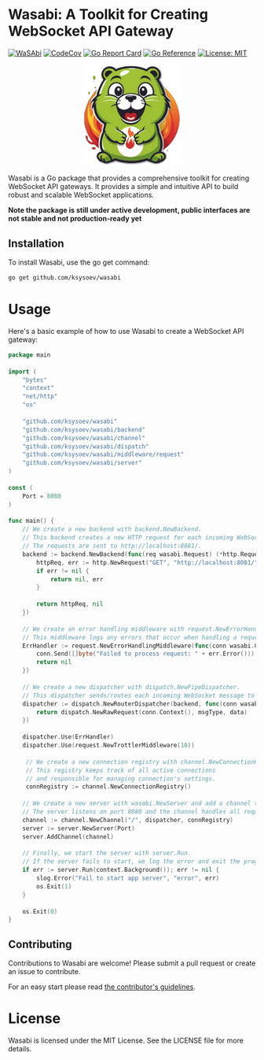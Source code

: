 # Wasabi: A Toolkit for Creating WebSocket API Gateway

[![WaSAbi](https://github.com/ksysoev/wasabi/actions/workflows/main.yml/badge.svg)](https://github.com/ksysoev/wasabi/actions/workflows/main.yml)
[![CodeCov](https://codecov.io/gh/ksysoev/wasabi/graph/badge.svg?token=3KGTO1UINI)](https://codecov.io/gh/ksysoev/wasabi)
[![Go Report Card](https://goreportcard.com/badge/github.com/ksysoev/wasabi)](https://goreportcard.com/report/github.com/ksysoev/wasabi)
[![Go Reference](https://pkg.go.dev/badge/github.com/ksysoev/wasabi.svg)](https://pkg.go.dev/github.com/ksysoev/wasabi)
[![License: MIT](https://img.shields.io/badge/License-MIT-blue.svg)](https://opensource.org/licenses/MIT)

<p align="center">
    <img src="./logo.png" width="200px">
</p>

Wasabi is a Go package that provides a comprehensive toolkit for creating WebSocket API gateways. It provides a simple and intuitive API to build robust and scalable WebSocket applications.

**Note the package is still under active development, public interfaces are not stable and not production-ready yet**

## Installation

To install Wasabi, use the go get command:

```sh
go get github.com/ksysoev/wasabi
```

# Usage

Here's a basic example of how to use Wasabi to create a WebSocket API gateway:

```go
package main

import (
    "bytes"
    "context"
    "net/http"
    "os"

    "github.com/ksysoev/wasabi"
    "github.com/ksysoev/wasabi/backend"
    "github.com/ksysoev/wasabi/channel"
    "github.com/ksysoev/wasabi/dispatch"
    "github.com/ksysoev/wasabi/middleware/request"
    "github.com/ksysoev/wasabi/server"
)

const (
    Port = 8080
)

func main() {
    // We create a new backend with backend.NewBackend. 
    // This backend creates a new HTTP request for each incoming WebSocket message. 
    // The requests are sent to http://localhost:8081/.
    backend := backend.NewBackend(func(req wasabi.Request) (*http.Request, error) {
        httpReq, err := http.NewRequest("GET", "http://localhost:8081/", bytes.NewBuffer(req.Data()))
        if err != nil {
            return nil, err
        }

        return httpReq, nil
    })

    // We create an error handling middleware with request.NewErrorHandlingMiddleware. 
    // This middleware logs any errors that occur when handling a request and sends a response back to the client.
    ErrHandler := request.NewErrorHandlingMiddleware(func(conn wasabi.Connection, req wasabi.Request, err error) error {
        conn.Send([]byte("Failed to process request: " + err.Error()))
        return nil
    })

    // We create a new dispatcher with dispatch.NewPipeDispatcher. 
    // This dispatcher sends/routes each incoming WebSocket message to the backend.
    dispatcher := dispatch.NewRouterDispatcher(backend, func(conn wasabi.Connection, msgType wasabi.MessageType, data []byte) wasabi.Request {
		return dispatch.NewRawRequest(conn.Context(), msgType, data)
	})
    
    dispatcher.Use(ErrHandler)
    dispatcher.Use(request.NewTrottlerMiddleware(10))

     // We create a new connection registry with channel.NewConnectionRegistry. 
     // This registry keeps track of all active connections 
     // and responsible for managing connection's settings.
     connRegistry := channel.NewConnectionRegistry()

    // We create a new server with wasabi.NewServer and add a channel to it with server.AddChannel. 
    // The server listens on port 8080 and the channel handles all requests to the / path.
    channel := channel.NewChannel("/", dispatcher, connRegistry)
    server := server.NewServer(Port)
    server.AddChannel(channel)

    // Finally, we start the server with server.Run. 
    // If the server fails to start, we log the error and exit the program.
    if err := server.Run(context.Background()); err != nil {
        slog.Error("Fail to start app server", "error", err)
        os.Exit(1)
    }

    os.Exit(0)
}
```

## Contributing

Contributions to Wasabi are welcome! Please submit a pull request or create an issue to contribute.

For an easy start please read [the contributor's guidelines](./CONTRIBUTING.md).

# License

Wasabi is licensed under the MIT License. See the LICENSE file for more details.